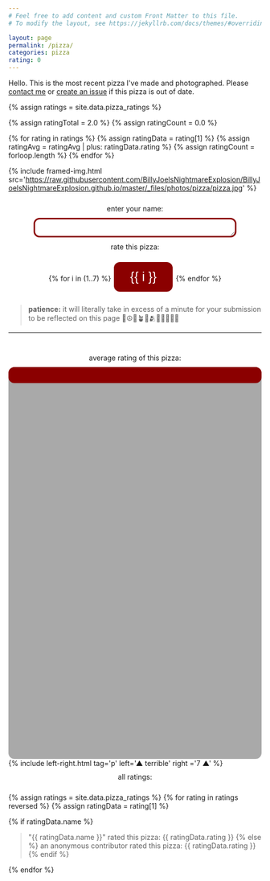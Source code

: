 ```yaml
---
# Feel free to add content and custom Front Matter to this file.
# To modify the layout, see https://jekyllrb.com/docs/themes/#overriding-theme-defaults

layout: page
permalink: /pizza/
categories: pizza
rating: 0
---
```


Hello. This is the most recent pizza I've made and photographed. Please [contact me](/home) or [create an issue](https://github.com/BillyJoelsNightmareExplosion/BillyJoelsNightmareExplosion.github.io/issues) if this pizza is out of date.


<!-- liquid seems kinda cool, huh -->
{% assign ratings = site.data.pizza_ratings %}

{% assign ratingTotal = 2.0 %}
{% assign ratingCount = 0.0 %}

{% for rating in ratings %}
  {% assign ratingData = rating[1] %}
  {% assign ratingAvg = ratingAvg | plus: ratingData.rating %}
  {% assign ratingCount = forloop.length %}
{% endfor %}


<style>
html {
  background-color: white;
}
div.a {
  text-align: center;
  padding: 10px;
}
.pizza {
  background-color: darkred;
  border: none;
  color: white;
  text-align: center;
  text-decoration: none;
  font-size: 25px;
  border-radius: 12px;
}
.button {
  padding: 15px 32px;
  display: inline-block;
  margin: 2px;
  cursor: pointer;
}
.bar {
  display: block;
  padding:8px 16px;
  background-color: darkred;
  width: {{ ratingAvg | divided_by: ratingCount | divided_by: 7.0 | times: 100 }}%;
  height: 16px;
}
.container {
  background-color: darkgray;
  width: 100%;
  height: 20%;
}
.name {
  background-color: white;
  border: solid;
  color: darkred;
  border-color: darkred;
  border-width: medium;
  display: block;
  margin-left: auto;
  margin-right: auto;
  width: 80%;
}
</style>

{% include framed-img.html src='https://raw.githubusercontent.com/BillyJoelsNightmareExplosion/BillyJoelsNightmareExplosion.github.io/master/_files/photos/pizza/pizza.jpg' %}

<script>
function SwapDivsWithClick() {
  var x = document.getElementById("pizzaForm");
  if (x.style.display === "none") {
    x.style.display = "block";
  } else {
    x.style.display = "none";
  }      
}
</script>

<div class="pizzaForm">  
  <form method="POST" action="https://ppnhpl5rh1.execute-api.us-east-2.amazonaws.com/prod/v2/entry/BillyJoelsNightmareExplosion/BillyJoelsNightmareExplosion.github.io/master/pizza_ratings">
    <input name="options[slug]" type="hidden" value="{{ page.slug }}">
    <div class="a" >
    enter your name:
    </div>
    <textarea class="pizza name" rows="1" name="fields[name]" required></textarea>
    <div class="a" >
    rate this pizza:
    </div>
    <div class="a" >
    {% for i in (1..7) %}
      <button type="submit" name="fields[rating]" value="{{ i }}" class="pizza button" onclick="SwapDivsWithClick()">{{ i }}</button>
    {% endfor %}
    </div>
  </form>
</div>

> **patience:** it will literally take in excess of a minute for your submission to be reflected on this page 🍄☮🧿🪴🍵🫂🤲🏻🧘🏼‍♀️ 

***

<br>
<div class="a" >
average rating of this pizza:
</div>

<div class="pizza container">
  <div class="pizza bar"></div>
</div>
{% include left-right.html tag='p' left='▲ terrible' right ='7 ▲' %}


<div class="a" >
all ratings:
</div>

{% assign ratings = site.data.pizza_ratings %}
{% for rating in ratings reversed %}
{% assign ratingData = rating[1] %}

{% if ratingData.name %}
  > "{{ ratingData.name }}" rated this pizza: {{ ratingData.rating }}
{% else %}
  > an anonymous contributor rated this pizza: {{ ratingData.rating }}
{% endif %}

{% endfor %}
